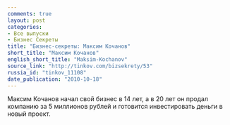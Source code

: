 ```yaml
---
comments: true
layout: post
categories:
- Все выпуски
- Бизнес Секреты
title: "Бизнес-секреты: Максим Кочанов"
short_title: "Максим Кочанов"
english_short_title: "Maksim-Kochanov"
source_link: "http://tinkov.com/bizsekrety/53"
russia_id: "tinkov_11108"
date_publication: "2010-10-18"
---
```

Максим Кочанов начал свой бизнес в 14 лет, а в 20 лет он продал компанию за 5 миллионов рублей и готовится инвестировать деньги в новый проект.
